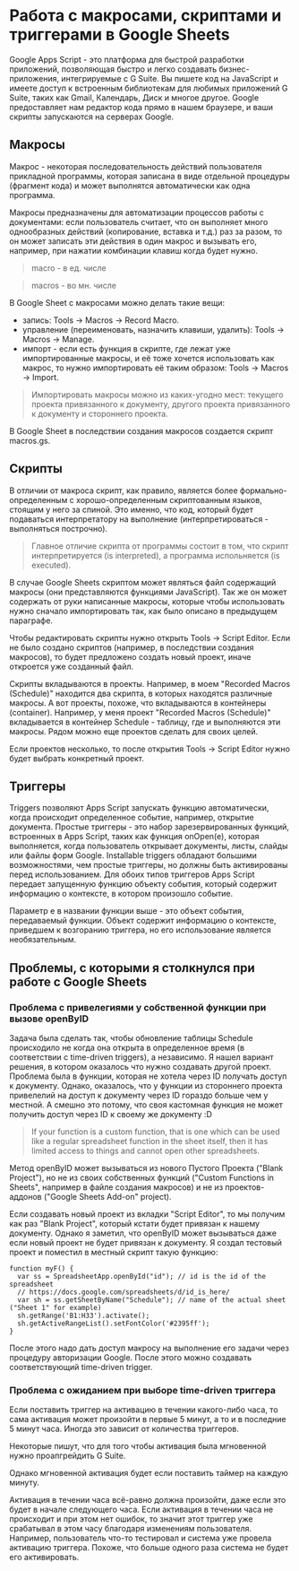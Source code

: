 # Работа с макросами, скриптами и триггерами в Google Sheets

Google Apps Script - это платформа для быстрой разработки приложений, позволяющая быстро и легко создавать бизнес-приложения, интегрируемые с G Suite. Вы пишете код на JavaScript и имеете доступ к встроенным библиотекам для любимых приложений G Suite, таких как Gmail, Календарь, Диск и многое другое. Google предоставляет нам редактор кода прямо в нашем браузере, и ваши скрипты запускаются на серверах Google.

## Макросы

Макрос - некоторая последовательность действий пользователя прикладной программы, которая записана в виде отдельной процедуры (фрагмент кода) и может выполнятся автоматически как одна программа.

Макросы предназначены для автоматизации процессов работы с документами: если пользователь считает, что он выполняет много однообразных действий (копирование, вставка и т.д.) раз за разом, то он может записать эти действия в один макрос и вызывать его, например, при нажатии комбинации клавиш когда будет нужно. 

> macro - в ед. числе

> macros - во мн. числе

В Google Sheet с макросами можно делать такие вещи:
 
 - запись: Tools -> Macros -> Record Macro.
 - управление (переименовать, назначить клавиши, удалить): Tools -> Macros -> Manage.
 - импорт - если есть функция в скрипте, где лежат уже импортированные макросы, и её тоже хочется использовать как макрос, то нужно импортировать её таким образом: Tools -> Macros -> Import.

 > Импортировать макросы можно из каких-угодно мест: текущего проекта привязанного к документу, другого проекта привязанного к документу и стороннего проекта.

В Google Sheet в последствии создания макросов создается скрипт macros.gs.

## Скрипты

В отличии от макроса скрипт, как правило, является более формально-определенным с хорошо-определенным скриптованным языков, стоящим у него за спиной. Это именно, что код, который будет подаваться интерпретатору на выполнение (интерпретироваться - выполняться построчно).

> Главное отличие скрипта от программы состоит в том, что скрипт интерпретируется (is interpreted), а программа испольняется (is executed).

В случае Google Sheets скриптом может являться файл содержащий макросы (они представляются функциями JavaScript). Так же он может содержать от руки написанные макросы, которые чтобы использовать нужно сначало импортировать так, как было описано в предыдущем параграфе.

Чтобы редактировать скрипты нужно открыть Tools -> Script Editor. Если не было создано скриптов (например, в последствии создания макросов), то будет предложено создать новый проект, иначе откроется уже созданный файл.

Скрипты вкладываются в проекты. Например, в моем "Recorded Macros (Schedule)" находится два скрипта, в которых находятся различные макросы. А вот проекты, похоже, что вкладываются в контейнеры (container). Например, у меня проект "Recorded Macros (Schedule)" вкладывается в контейнер Schedule - таблицу, где и выполняются эти макросы. Рядом можно еще проектов сделать для своих целей.

Если проектов несколько, то после открытия Tools -> Script Editor нужно будет выбрать конкретный проект.

## Триггеры

Triggers позволяют Apps Script запускать функцию автоматически, когда происходит определенное событие, например, открытие документа. Простые триггеры - это набор зарезервированных функций, встроенных в Apps Script, таких как функция onOpen(e), которая выполняется, когда пользователь открывает документы, листы, слайды или файлы форм Google. Installable triggers обладают большими возможностями, чем простые триггеры, но должны быть активированы перед использованием. Для обоих типов триггеров Apps Script передает запущенную функцию объекту события, который содержит информацию о контексте, в котором произошло событие.

Параметр e в названии функции выше - это объект события, передаваемый функции. Объект содержит информацию о контексте, приведшем к возгоранию триггера, но его использование является необязательным.

## Проблемы, с которыми я столкнулся при работе с Google Sheets

### Проблема с привелегиями у собственной функции при вызове openByID

Задача была сделать так, чтобы обновление таблицы Schedule происходило не когда она открыта в определенное время (в соответствии с time-driven triggers), а независимо. Я нашел вариант решения, в котором оказалось что нужно создавать другой проект. Проблема была в функции, которая не хотела через ID получать доступ к документу. Однако, оказалось, что у функции из стороннего проекта привелелий на доступ к документу через ID гораздо больше чем у местной. А смешно это потому, что своя кастомная функция не может получить доступ через ID к своему же документу :D

> If your function is a custom function, that is one which can be used like a regular spreadsheet function in the sheet itself, then it has limited access to things and cannot open other spreadsheets.

Метод openByID может вызываться из нового Пустого Проекта ("Blank Project"), но не из своих собственных функций ("Custom Functions in Sheets", например в файле создания макросов) и не из проектов-аддонов ("Google Sheets Add-on" project).

Если создавать новый проект из вкладки "Script Editor", то мы получим как раз "Blank Project", который кстати будет привязан к нашему документу. Однако я заметил, что openByID может вызываться даже если новый проект не будет привязан к документу. Я создал тестовый проект и поместил в местный скрипт такую функцию:

```
function myF() {
  var ss = SpreadsheetApp.openById("id"); // id is the id of the spreadsheet
  // https://docs.google.com/spreadsheets/d/id_is_here/
  var sh = ss.getSheetByName("Schedule"); // name of the actual sheet ("Sheet 1" for example)
  sh.getRange('B1:H33').activate();
  sh.getActiveRangeList().setFontColor('#2395ff');
}
```

После этого надо дать доступ макросу на выполнение его задачи через процедуру авторизации Google. После этого можно создавать соответствующий time-driven trigger.

### Проблема с ожиданием при выборе time-driven триггера

Если поставить триггер на активацию в течении какого-либо часа, то сама активация может произойти в первые 5 минут, а то и в последние 5 минут часа. Иногда это зависит от количества триггеров.

Некоторые пишут, что для того чтобы активация была мгновенной нужно проапгрейдить G Suite.

Однако мгновенной активация будет если поставить таймер на каждую минуту.

Активация в течении часа всё-равно должна произойти, даже если это будет в начале следующего часа. Если активация в течении часа не происходит и при этом нет ошибок, то значит этот триггер уже срабатывал в этом часу благодаря изменениям пользователя. Например, пользователь что-то тестировал и система уже провела активацию триггера. Похоже, что больше одного раза система не будет его активировать.